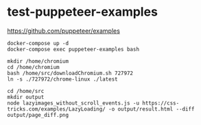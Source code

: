 # test-puppeteer-examples

https://github.com/puppeteer/examples

```shell
docker-compose up -d
docker-compose exec puppeteer-examples bash
```

```shell
mkdir /home/chromium
cd /home/chromium
bash /home/src/downloadChromium.sh 727972
ln -s ./727972/chrome-linux ./latest

cd /home/src
mkdir output
node lazyimages_without_scroll_events.js -u https://css-tricks.com/examples/LazyLoading/ -o output/result.html --diff output/page_diff.png
```
